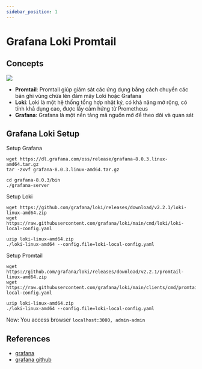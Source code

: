 ```yaml
---
sidebar_position: 1
---
```


# Grafana Loki Promtail

## Concepts
![](https://d2l930y2yx77uc.cloudfront.net/production/uploads/images/12998465/picture_pc_e512d6bbc17a1038e4ff0f264b9704bc.png)

- **Promtail**: Promtail giúp giám sát các ứng dụng bằng cách chuyển các bản ghi vùng chứa lên đám mây Loki hoặc Grafana
- **Loki**: Loki là một hệ thống tổng hợp nhật ký, có khả năng mở rộng, có tính khả dụng cao, được lấy cảm hứng từ Prometheus
- **Grafana**: Grafana là một nền tảng mã nguồn mở để theo dõi và quan sát

## Grafana Loki Setup
Setup Grafana
```
wget https://dl.grafana.com/oss/release/grafana-8.0.3.linux-amd64.tar.gz
tar -zxvf grafana-8.0.3.linux-amd64.tar.gz

cd grafana-8.0.3/bin
./grafana-server
```

Setup Loki
```
wget https://github.com/grafana/loki/releases/download/v2.2.1/loki-linux-amd64.zip
wget https://raw.githubusercontent.com/grafana/loki/main/cmd/loki/loki-local-config.yaml

uzip loki-linux-amd64.zip
./loki-linux-amd64 --config.file=loki-local-config.yaml
```

Setup Promtail
```
wget https://github.com/grafana/loki/releases/download/v2.2.1/promtail-linux-amd64.zip
wget https://raw.githubusercontent.com/grafana/loki/main/clients/cmd/promtail/promtail-local-config.yaml

uzip loki-linux-amd64.zip
./loki-linux-amd64 --config.file=loki-local-config.yaml
```

Now: You access browser `localhost:3000, admin-admin`

## References
- [grafana](https://grafana.com/)
- [grafana github](https://github.com/grafana/grafana)